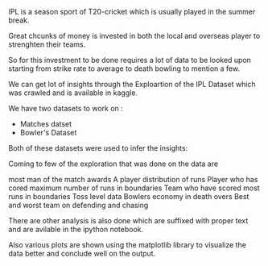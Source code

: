 IPL is a season sport of T20-cricket which is usually played in the summer break.

Great chcunks of money is invested in both the local and overseas player to strenghten their teams.

So for this investment to be done requires a lot of data to be looked upon starting from strike rate to average to death bowling to mention a few.

We can get lot of insights through the Exploartion of the IPL Dataset which was crawled and is available in kaggle.

We have two datasets to work on :
* Matches datset
* Bowler's Dataset

Both of these datasets were used to infer the insights:

Coming to few of the exploration that was done on the data are

most man of the match awards
A player distribution of runs 
Player who has cored maximum number of runs in boundaries
Team who have scored most runs in boundaries
Toss level data 
Bowlers economy in death overs
Best and worst team on defending and chasing

There are other analysis is also done which are suffixed with proper text and are avilable in the ipython notebook.

Also various plots are shown using the matplotlib library to visualize the data better and conclude well on the output.

